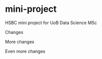 # mini-project
HSBC mini project for UoB Data Science MSc

Changes
 
More changes

Even more changes
